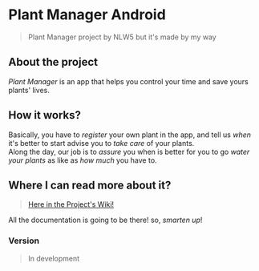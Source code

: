 # Plant Manager Android
> Plant Manager project by NLW5 but it's made by my way

## About the project
_Plant Manager_ is an app that helps you control your time and save yours plants' lives.

## How it works?
Basically, you have to _register_ your own plant in the app, and tell us _when_ it's better to start advise you to _take care_ of your plants. <br>
Along the day, our job is to _assure_ you when is better for you to go _water your plants_ as like as _how much_ you have to.

## Where I can read more about it?
> [Here in the Project's Wiki!](https://github.com/Icaro-G-Silva/PlantManagerAPI/wiki) <br>

All the documentation is going to be there! so, _smarten up_!

### Version
> In development
